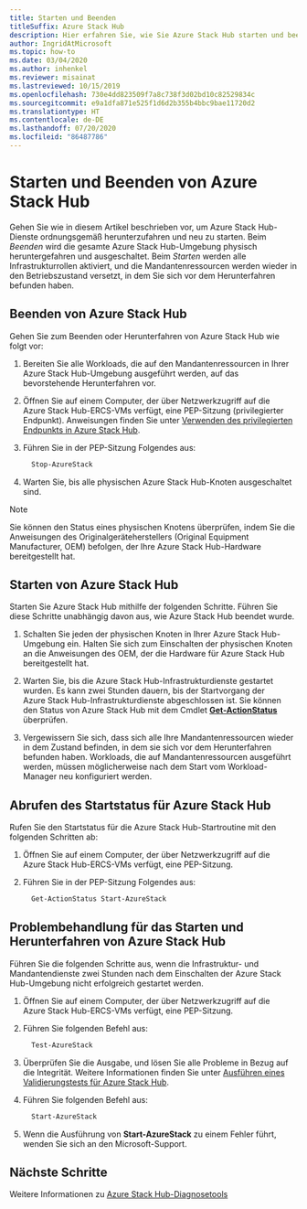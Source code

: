 ```yaml
---
title: Starten und Beenden
titleSuffix: Azure Stack Hub
description: Hier erfahren Sie, wie Sie Azure Stack Hub starten und beenden.
author: IngridAtMicrosoft
ms.topic: how-to
ms.date: 03/04/2020
ms.author: inhenkel
ms.reviewer: misainat
ms.lastreviewed: 10/15/2019
ms.openlocfilehash: 730e4dd823509f7a8c738f3d02bd10c82529834c
ms.sourcegitcommit: e9a1dfa871e525f1d6d2b355b4bbc9bae11720d2
ms.translationtype: HT
ms.contentlocale: de-DE
ms.lasthandoff: 07/20/2020
ms.locfileid: "86487786"
---
```

# <a name="start-and-stop-azure-stack-hub"></a>Starten und Beenden von Azure Stack Hub

Gehen Sie wie in diesem Artikel beschrieben vor, um Azure Stack Hub-Dienste ordnungsgemäß herunterzufahren und neu zu starten. Beim *Beenden* wird die gesamte Azure Stack Hub-Umgebung physisch heruntergefahren und ausgeschaltet. Beim *Starten* werden alle Infrastrukturrollen aktiviert, und die Mandantenressourcen werden wieder in den Betriebszustand versetzt, in dem Sie sich vor dem Herunterfahren befunden haben.

## <a name="stop-azure-stack-hub"></a>Beenden von Azure Stack Hub

Gehen Sie zum Beenden oder Herunterfahren von Azure Stack Hub wie folgt vor:

1. Bereiten Sie alle Workloads, die auf den Mandantenressourcen in Ihrer Azure Stack Hub-Umgebung ausgeführt werden, auf das bevorstehende Herunterfahren vor.

2. Öffnen Sie auf einem Computer, der über Netzwerkzugriff auf die Azure Stack Hub-ERCS-VMs verfügt, eine PEP-Sitzung (privilegierter Endpunkt). Anweisungen finden Sie unter [Verwenden des privilegierten Endpunkts in Azure Stack Hub](azure-stack-privileged-endpoint.md).

3. Führen Sie in der PEP-Sitzung Folgendes aus:

    ```powershell
      Stop-AzureStack
    ```

4. Warten Sie, bis alle physischen Azure Stack Hub-Knoten ausgeschaltet sind.

> [!Note]
> Sie können den Status eines physischen Knotens überprüfen, indem Sie die Anweisungen des Originalgeräteherstellers (Original Equipment Manufacturer, OEM) befolgen, der Ihre Azure Stack Hub-Hardware bereitgestellt hat.

## <a name="start-azure-stack-hub"></a>Starten von Azure Stack Hub

Starten Sie Azure Stack Hub mithilfe der folgenden Schritte. Führen Sie diese Schritte unabhängig davon aus, wie Azure Stack Hub beendet wurde.

1. Schalten Sie jeden der physischen Knoten in Ihrer Azure Stack Hub-Umgebung ein. Halten Sie sich zum Einschalten der physischen Knoten an die Anweisungen des OEM, der die Hardware für Azure Stack Hub bereitgestellt hat.

2. Warten Sie, bis die Azure Stack Hub-Infrastrukturdienste gestartet wurden. Es kann zwei Stunden dauern, bis der Startvorgang der Azure Stack Hub-Infrastrukturdienste abgeschlossen ist. Sie können den Status von Azure Stack Hub mit dem Cmdlet [**Get-ActionStatus**](#get-the-startup-status-for-azure-stack-hub) überprüfen.

3. Vergewissern Sie sich, dass sich alle Ihre Mandantenressourcen wieder in dem Zustand befinden, in dem sie sich vor dem Herunterfahren befunden haben. Workloads, die auf Mandantenressourcen ausgeführt werden, müssen möglicherweise nach dem Start vom Workload-Manager neu konfiguriert werden.

## <a name="get-the-startup-status-for-azure-stack-hub"></a>Abrufen des Startstatus für Azure Stack Hub

Rufen Sie den Startstatus für die Azure Stack Hub-Startroutine mit den folgenden Schritten ab:

1. Öffnen Sie auf einem Computer, der über Netzwerkzugriff auf die Azure Stack Hub-ERCS-VMs verfügt, eine PEP-Sitzung.

2. Führen Sie in der PEP-Sitzung Folgendes aus:

    ```powershell
      Get-ActionStatus Start-AzureStack
    ```

## <a name="troubleshoot-startup-and-shutdown-of-azure-stack-hub"></a>Problembehandlung für das Starten und Herunterfahren von Azure Stack Hub

Führen Sie die folgenden Schritte aus, wenn die Infrastruktur- und Mandantendienste zwei Stunden nach dem Einschalten der Azure Stack Hub-Umgebung nicht erfolgreich gestartet werden.

1. Öffnen Sie auf einem Computer, der über Netzwerkzugriff auf die Azure Stack Hub-ERCS-VMs verfügt, eine PEP-Sitzung.

2. Führen Sie folgenden Befehl aus:

    ```powershell
      Test-AzureStack
      ```

3. Überprüfen Sie die Ausgabe, und lösen Sie alle Probleme in Bezug auf die Integrität. Weitere Informationen finden Sie unter [Ausführen eines Validierungstests für Azure Stack Hub](azure-stack-diagnostic-test.md).

4. Führen Sie folgenden Befehl aus:

    ```powershell
      Start-AzureStack
    ```

5. Wenn die Ausführung von **Start-AzureStack** zu einem Fehler führt, wenden Sie sich an den Microsoft-Support.

## <a name="next-steps"></a>Nächste Schritte

Weitere Informationen zu [Azure Stack Hub-Diagnosetools](./azure-stack-diagnostic-log-collection-overview.md?view=azs-2002)

